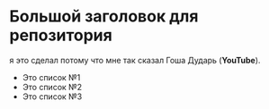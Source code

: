# Большой заголовок для репозитория
я это сделал потому что мне так сказал Гоша Дударь (**YouTube**).

- Это список №1
- Это список №2
- Это список №3
